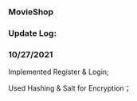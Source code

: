 ### MovieShop
### Update Log:
### 10/27/2021

Implemented Register & Login; 

Used Hashing & Salt for Encryption；
